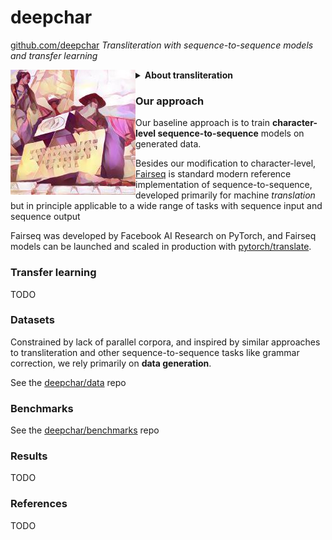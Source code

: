 # deepchar

[github.com/deepchar](https://github.com/deepchar) *Transliteration with sequence-to-sequence models and transfer learning*

<img src="/favicon.ico" align="left"/>

<details><summary><strong>About transliteration</strong></summary>

About half of the billions of internet users speak languages written in non-Latin alphabets, like Russian, Arabic, Hebrew, Chinese, Greek, Armenian and Hindi.  Very often, they haphazardly use the Latin alphabet to write those languages.

`Привет`: `Privet`, `Privyet`, `Priwjet`, ...  
`كيف حالك`: `kayf halk`, `keyf 7alek`, ...  
`Բարև Ձեզ`: `Barev Dzez`, `Barew Dzez`, ...  

So a growing share of user-generated text content is in these "Latinized" or "romanized" formats that are difficult to parse, search or even identify.

Transliteration is the task of automatically converting this content back into the native canonical format.

`Aydpes aveli sirun e.`: `Այդպես ավելի սիրուն է:`

You can read more about what makes this problem non-trivial at [*Automatic transliteration with LSTM*](http://yerevann.github.io/2016/09/09/automatic-transliteration-with-lstm/) and [*Interpreting neurons in an LSTM network*](https://yerevann.github.io/2017/06/27/interpreting-neurons-in-an-LSTM-network/).

Another flavour of this task is transliteration of named entities.  You can read more about that in [deepchar/entities](/entities).

</details>

### Our approach

Our baseline approach is to train **character-level sequence-to-sequence** models on generated data.

Besides our modification to character-level, [Fairseq](https://github.com/pytorch/fairseq) is standard modern reference implementation of sequence-to-sequence, developed primarily for machine *translation* but in principle applicable to a wide range of tasks with sequence input and sequence output

Fairseq was developed by Facebook AI Research on PyTorch, and  Fairseq models can be launched and scaled in production with [pytorch/translate](https://github.com/pytorch/translate).

### Transfer learning

TODO

### Datasets

Constrained by lack of parallel corpora, and inspired by similar approaches to transliteration and other sequence-to-sequence tasks like grammar correction, we rely primarily on **data generation**.

See the [deepchar/data](https://github.com/deepchar/data) repo

### Benchmarks

See the [deepchar/benchmarks](https://github.com/deepchar/benchmarks) repo

### Results

TODO

### References

TODO
